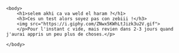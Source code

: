 
<html>
    <head>
        <meta charset="utf-8" />
        <title>wlh je vous bz</title>
    </head>

    <body>
        <h1>selem akhi ca va weld el haram ?</h1>
        <h3>Ces un test alors soyez pas con zebiii !</h3>
        <img src="https://i.giphy.com/ZNwx5KWhLtJizk3u2V.gif">
        </p>Pour l'instant c vide, mais revien dans 2-3 jours quand j'aurai appris un peu plus de choses.</p>
        
    </body>
</html>

